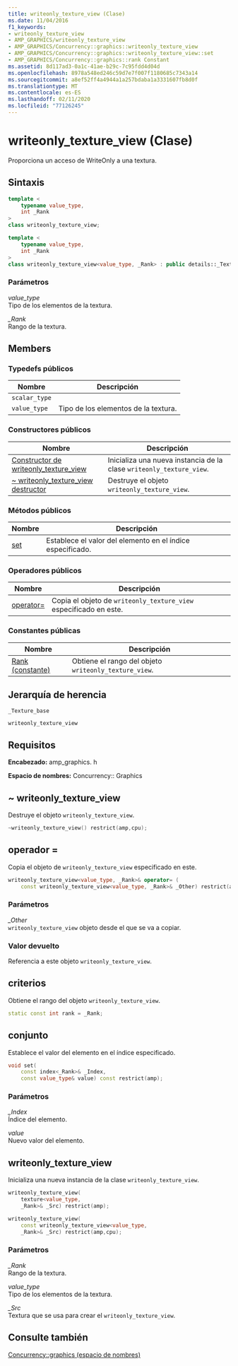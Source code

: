 ```yaml
---
title: writeonly_texture_view (Clase)
ms.date: 11/04/2016
f1_keywords:
- writeonly_texture_view
- AMP_GRAPHICS/writeonly_texture_view
- AMP_GRAPHICS/Concurrency::graphics::writeonly_texture_view
- AMP_GRAPHICS/Concurrency::graphics::writeonly_texture_view::set
- AMP_GRAPHICS/Concurrency::graphics::rank Constant
ms.assetid: 8d117ad3-0a1c-41ae-b29c-7c95fdd4d04d
ms.openlocfilehash: 8978a548ed246c59d7e7f007f1180685c7343a14
ms.sourcegitcommit: a8ef52ff4a4944a1a257bdaba1a3331607fb8d0f
ms.translationtype: MT
ms.contentlocale: es-ES
ms.lasthandoff: 02/11/2020
ms.locfileid: "77126245"
---
```

# <a name="writeonly_texture_view-class"></a>writeonly_texture_view (Clase)

Proporciona un acceso de WriteOnly a una textura.

## <a name="syntax"></a>Sintaxis

```cpp
template <
    typename value_type,
    int _Rank
>
class writeonly_texture_view;

template <
    typename value_type,
    int _Rank
>
class writeonly_texture_view<value_type, _Rank> : public details::_Texture_base<value_type, _Rank>;
```

### <a name="parameters"></a>Parámetros

*value_type*<br/>
Tipo de los elementos de la textura.

*_Rank*<br/>
Rango de la textura.

## <a name="members"></a>Members

### <a name="public-typedefs"></a>Typedefs públicos

|Nombre|Descripción|
|----------|-----------------|
|`scalar_type`||
|`value_type`|Tipo de los elementos de la textura.|

### <a name="public-constructors"></a>Constructores públicos

|Nombre|Descripción|
|----------|-----------------|
|[Constructor de writeonly_texture_view](#ctor)|Inicializa una nueva instancia de la clase `writeonly_texture_view`.|
|[~ writeonly_texture_view destructor](#ctor)|Destruye el objeto `writeonly_texture_view`.|

### <a name="public-methods"></a>Métodos públicos

|Nombre|Descripción|
|----------|-----------------|
|[set](#set)|Establece el valor del elemento en el índice especificado.|

### <a name="public-operators"></a>Operadores públicos

|Nombre|Descripción|
|----------|-----------------|
|[operator=](#operator_eq)|Copia el objeto de `writeonly_texture_view` especificado en este.|

### <a name="public-constants"></a>Constantes públicas

|Nombre|Descripción|
|----------|-----------------|
|[Rank (constante)](#rank)|Obtiene el rango del objeto `writeonly_texture_view`.|

## <a name="inheritance-hierarchy"></a>Jerarquía de herencia

`_Texture_base`

`writeonly_texture_view`

## <a name="requirements"></a>Requisitos

**Encabezado:** amp_graphics. h

**Espacio de nombres:** Concurrency:: Graphics

## <a name="dtor"></a>~ writeonly_texture_view

Destruye el objeto `writeonly_texture_view`.

```cpp
~writeonly_texture_view() restrict(amp,cpu);
```

## <a name="operator_eq"></a>operador =

Copia el objeto de `writeonly_texture_view` especificado en este.

```cpp
writeonly_texture_view<value_type, _Rank>& operator= (
    const writeonly_texture_view<value_type, _Rank>& _Other) restrict(amp,cpu);
```

### <a name="parameters"></a>Parámetros

*_Other*<br/>
`writeonly_texture_view` objeto desde el que se va a copiar.

### <a name="return-value"></a>Valor devuelto

Referencia a este objeto `writeonly_texture_view`.

## <a name="rank"></a>criterios

Obtiene el rango del objeto `writeonly_texture_view`.

```cpp
static const int rank = _Rank;
```

## <a name="set"></a>conjunto

Establece el valor del elemento en el índice especificado.

```cpp
void set(
    const index<_Rank>& _Index,
    const value_type& value) const restrict(amp);
```

### <a name="parameters"></a>Parámetros

*_Index*<br/>
Índice del elemento.

*value*<br/>
Nuevo valor del elemento.

## <a name="ctor"></a>writeonly_texture_view

Inicializa una nueva instancia de la clase `writeonly_texture_view`.

```cpp
writeonly_texture_view(
    texture<value_type,
    _Rank>& _Src) restrict(amp);

writeonly_texture_view(
    const writeonly_texture_view<value_type,
    _Rank>& _Src) restrict(amp,cpu);
```

### <a name="parameters"></a>Parámetros

*_Rank*<br/>
Rango de la textura.

*value_type*<br/>
Tipo de los elementos de la textura.

*_Src*<br/>
Textura que se usa para crear el `writeonly_texture_view`.

## <a name="see-also"></a>Consulte también

[Concurrency::graphics (espacio de nombres)](concurrency-graphics-namespace.md)

